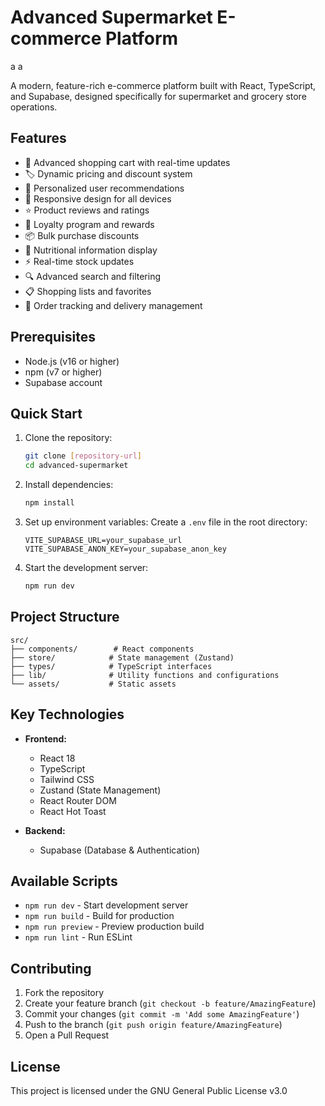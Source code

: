 # Advanced Supermarket E-commerce Platform
a
a

A modern, feature-rich e-commerce platform built with React, TypeScript, and Supabase, designed specifically for supermarket and grocery store operations.

## Features

- 🛒 Advanced shopping cart with real-time updates
- 🏷️ Dynamic pricing and discount system
- 🎯 Personalized user recommendations
- 📱 Responsive design for all devices
- ⭐ Product reviews and ratings
- 🎁 Loyalty program and rewards
- 📦 Bulk purchase discounts
- 🥗 Nutritional information display
- ⚡ Real-time stock updates
- 🔍 Advanced search and filtering
- 📋 Shopping lists and favorites
- 🚚 Order tracking and delivery management

## Prerequisites

- Node.js (v16 or higher)
- npm (v7 or higher)
- Supabase account

## Quick Start

1. Clone the repository:
   ```bash
   git clone [repository-url]
   cd advanced-supermarket
   ```

2. Install dependencies:
   ```bash
   npm install
   ```

3. Set up environment variables:
   Create a `.env` file in the root directory:
   ```env
   VITE_SUPABASE_URL=your_supabase_url
   VITE_SUPABASE_ANON_KEY=your_supabase_anon_key
   ```

4. Start the development server:
   ```bash
   npm run dev
   ```

## Project Structure

```
src/
├── components/        # React components
├── store/            # State management (Zustand)
├── types/            # TypeScript interfaces
├── lib/              # Utility functions and configurations
└── assets/           # Static assets
```

## Key Technologies

- **Frontend:**
  - React 18
  - TypeScript
  - Tailwind CSS
  - Zustand (State Management)
  - React Router DOM
  - React Hot Toast

- **Backend:**
  - Supabase (Database & Authentication)

## Available Scripts

- `npm run dev` - Start development server
- `npm run build` - Build for production
- `npm run preview` - Preview production build
- `npm run lint` - Run ESLint

## Contributing

1. Fork the repository
2. Create your feature branch (`git checkout -b feature/AmazingFeature`)
3. Commit your changes (`git commit -m 'Add some AmazingFeature'`)
4. Push to the branch (`git push origin feature/AmazingFeature`)
5. Open a Pull Request


## License

This project is licensed under the GNU General Public License v3.0 
